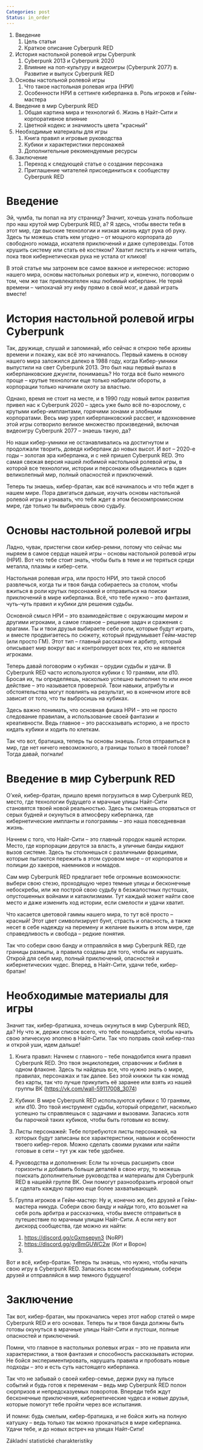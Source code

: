 ```yaml
---
Categories: post
Status: in_order
---
```


1.  Введение 
	1. Цель статьи 
	2. Краткое описание Cyberpunk RED
2.  История настольной ролевой игры Cyberpunk 
	1. Cyberpunk 2013 и Cyberpunk 2020 
	2. Влияние на поп-культуру и видеоигры (Cyberpunk 2077) в. Развитие и выпуск Cyberpunk RED
3.  Основы настольной ролевой игры 
	1. Что такое настольная ролевая игра (НРИ) 
	2. Особенности НРИ в сеттинге киберпанка в. Роль игроков и Гейм-мастера
4.  Введение в мир Cyberpunk RED 
	1. Общая картина мира и технологий б. Жизнь в Найт-Сити и корпоративное влияние 
	2. Цветной кодекс и значимость цвета "красный"
5.  Необходимые материалы для игры 
	1. Книга правил и игровые руководства 
	2. Кубики и характеристики персонажей 
	3. Дополнительные рекомендуемые ресурсы
6.  Заключение 
	1. Переход к следующей статье о создании персонажа 
	2. Приглашение читателей присоединиться к сообществу Cyberpunk RED
# Введение

Эй, чумба, ты попал на эту страницу? Значит, хочешь узнать побольше про наш крутой мир Cyberpunk RED, а? Я здесь, чтобы ввести тебя в этот мир, где высокие технологии и низкая жизнь идут рука об руку. Здесь ты можешь стать кем угодно – от мощного корпората до свободного номада, искателя приключений и даже суперзвезды. Готов крушить систему или стать её костяком? Хватит листать и начни читать, пока твоя кибернетическая рука не устала от кликов!

В этой статье мы затронем все самое важное и интересное: историю нашего мира, основы настольных ролевых игр и, конечно, поговорим о том, чем же так привлекателен наш любимый киберпанк. Не теряй времени – чипокачай эту инфу прямо в свой мозг, и давай играть вместе!

# История настольной ролевой игры Cyberpunk

Так, дружище, слушай и запоминай, ибо сейчас я открою тебе архивы времени и покажу, как всё это начиналось. Первый камень в основу нашего мира заложился далеко в 1988 году, когда Кибер-умники выпустили на свет Cyberpunk 2013. Это был наш первый вылаз в киберпанковские джунгли, понимаешь? Но тогда всё было немного проще – крутые технологии еще только набирали обороты, а корпорации только начинали охоту за властью.

Однако, время не стоит на месте, и в 1990 году новый виток развития привел нас к Cyberpunk 2020 – здесь уже было всё по-взрослому, с крутыми кибер-имплантами, горячими зонами и злобными корпоратами. Весь мир узрел киберпанковский рассвет, и вдохновение этой игры сотворило великое множество произведений, включая видеоигру Cyberpunk 2077 – знаешь такую, да?

Но наши кибер-умники не останавливались на достигнутом и продолжали творить, доведя киберпанк до новых высот. И вот – 2020-е годы – золотая эра киберпанка, и с ней пришел Cyberpunk RED. Это самая свежая версия нашей любимой настольной ролевой игры, в которой все технологии, истории и персонажи объединились в один великолепный мир, полный опасностей и приключений.

Теперь ты знаешь, кибер-братан, как всё начиналось и что тебя ждет в нашем мире. Пора двигаться дальше, изучать основы настольной ролевой игры и узнавать, что тебя ждет в этом бескомпромиссном мире, где только ты выбираешь свою судьбу.

# Основы настольной ролевой игры 

Ладно, чувак, пристегни свои кибер-ремни, потому что сейчас мы ныряем в самое сердце нашей игры – основы настольной ролевой игры (НРИ). Вот что тебе стоит знать, чтобы быть в теме и не теряться среди металла, плазмы и кибер-сети.

Настольная ролевая игра, или просто НРИ, это такой способ развлечься, когда ты и твоя банда собираетесь за столом, чтобы вжиться в роли крутых персонажей и отправиться на поиски приключений в мире киберпанка. Всё, что тебе нужно – это фантазия, чуть-чуть правил и кубики для решения судьбы.

Основной смысл НРИ – это взаимодействие с окружающим миром и другими игроками, а самое главное – решение задач и сражения с врагами. Ты и твои друзья выбираете себе роли, которые будут играть, и вместе продвигаетесь по сюжету, который придумывает Гейм-мастер (или просто ГМ). Этот тип – главный рассказчик и арбитр, который описывает мир вокруг вас и контролирует всех тех, кто не является игроками.

Теперь давай поговорим о кубиках – орудии судьбы и удачи. В Cyberpunk RED часто используются кубики с 10 гранями, или d10. Бросая их, ты определяешь, насколько успешно выполнил то или иное действие – это называется проверкой. Твои навыки, атрибуты и обстоятельства могут повлиять на результат, но в конечном итоге всё зависит от того, что ты выбросишь на кубиках.

Здесь важно понимать, что основная фишка НРИ – это не просто следование правилам, а использование своей фантазии и креативности. Ведь главное – это рассказывать историю, а не просто кидать кубики и ходить по клеткам.

Так что вот, братишка, теперь ты основы знаешь. Готов отправиться в мир, где нет ничего невозможного, а границы только в твоей голове? Тогда давай, погнали!

# Введение в мир Cyberpunk RED

О'кей, кибер-братан, пришло время погрузиться в мир Cyberpunk RED, место, где технологии будущего и мрачные улицы Найт-Сити становятся твоей новой реальностью. Здесь ты сможешь оторваться от серых будней и окунуться в атмосферу киберпанка, где кибернетические импланты и голограммы – это наша повседневная жизнь.

Начнем с того, что Найт-Сити – это главный городок нашей истории. Место, где корпорации дерутся за власть, а уличные банды кидают вызов системе. Здесь ты столкнешься с различными фракциями, которые пытаются пережить в этом суровом мире – от корпоратов и полиции до хакеров, наемников и номадов.

Сам мир Cyberpunk RED предлагает тебе огромные возможности: выбери свою стезю, проходящую через темные улицы и бесконечные небоскребы, или же построй свою судьбу в безжалостных пустошах, опустошенных войнами и катаклизмами. Тут каждый может найти свое место и даже изменить ход истории, если смелости и удачи хватит.

Что касается цветовой гаммы нашего мира, то тут всё просто – красный! Этот цвет символизирует бунт, страсть и опасность, а также несет в себе надежду на перемену и желание выжить в этом мире, где справедливость и свобода – редкие понятия.

Так что собери свою банду и отправляйся в мир Cyberpunk RED, где границы размыты, а правила созданы для того, чтобы их нарушать. Открой для себя мир, полный приключений, опасностей и кибернетических чудес. Вперед, в Найт-Сити, удачи тебе, кибер-братан!

# Необходимые материалы для игры

Значит так, кибер-братишка, хочешь окунуться в мир Cyberpunk RED, да? Ну что ж, держи список всего, что тебе понадобится, чтобы начать свою эпическую эпопею в Найт-Сити. Так что поправь свой кибер-глаз и открой уши, идем дальше!

1. Книга правил: Начнем с главного – тебе понадобится книга правил Cyberpunk RED. Это твоя энциклопедия, справочник и библия в одном флаконе. Здесь ты найдешь все, что нужно знать о мире, правилах, персонажах и так далее. Без этой книжки ты как номад без карты, так что лучше прикупить её заранее или взять из нашей группы ВК (https://vk.com/wall-59117008_3074)

2. Кубики: В мире Cyberpunk RED используются кубики с 10 гранями, или d10. Это твой инструмент судьбы, который определит, насколько успешно ты справляешься с задачами и вызовами. Запасись хотя бы парочкой таких кубиков, чтобы быть готовым ко всему.

3. Листы персонажей: Тебе потребуются листы персонажей, на которых будут записаны все характеристики, навыки и особенности твоего кибер-героя. Можно сделать своими руками или найти готовые в сети – тут уж как тебе удобнее.

4. Руководства и дополнения: Если ты хочешь расширить свои горизонты и добавить больше деталей в свою игру, то можешь поискать дополнительные руководства и материалы для Cyberpunk RED в нашейй группе ВК. Они помогут разнообразить игровой опыт и сделать каждую партию еще более захватывающей.

5. Группа игроков и Гейм-мастер: Ну и, конечно же, без друзей и Гейм-мастера никуда. Собери свою банду и найди того, кто возьмет на себя роль арбитра и рассказчика, чтобы вместе отправиться в путешествие по мрачным улицам Найт-Сити.  А если нету вот дискорд сообщества, где можно их найти:
	1. https://discord.gg/cGxmsepyn3 (NoRP)
	2. https://discord.gg/gvBmGUWC2w (Кот и Ворон)
	3. 

Вот и всё, кибер-братан. Теперь ты знаешь, что нужно, чтобы начать свою игру в Cyberpunk RED. Запасись всем необходимым, собери друзей и отправляйся в мир темного будущего!

# Заключение

Так вот, кибер-братан, мы прокачались через этот набор статей о мире Cyberpunk RED и его основах. Теперь ты и твоя банда должны быть готовы окунуться в мрачные улицы Найт-Сити и пустоши, полные опасностей и приключений.

Помни, что главное в настольных ролевых играх – это не правила или характеристики, а твоя фантазия и способность рассказывать истории. Не бойся экспериментировать, нарушать правила и пробовать новые подходы – это и есть суть настоящего киберпанка.

Так что не забывай о своей кибер-семье, держи руку на пульсе событий и будь готов к переменам – ведь мир Cyberpunk RED полон сюрпризов и непредсказуемых поворотов. Впереди тебя ждут бесконечные приключения, кибернетические чудеса и новые друзья, которые помогут тебе пройти через все испытания.

И помни: будь смелым, кибер-братишка, и не бойся жить на полную катушку – ведь только так можно прокачаться в мире киберпанка. Удачи тебе, и до новых встреч на улицах Найт-Сити!

Základní statistické charakteristiky